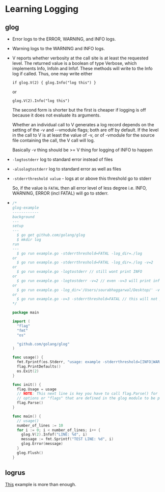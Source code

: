 # Learning Logging

## **glog**

* Error logs to the ERROR, WARNING, and INFO logs.
* Warning logs to the WARNING and INFO logs.
* V reports whether verbosity at the call site is at least the requested level. The returned value is a boolean of type Verbose, which implements Info, Infoln and Infof. These methods will write to the Info log if called. Thus, one may write either

  `if glog.V(2) { glog.Info("log this") }`

  or

  `glog.V(2).Info("log this")`
  
  The second form is shorter but the first is cheaper if logging is off because it does not evaluate its arguments.

  Whether an individual call to V generates a log record depends on the setting of the -v and --vmodule flags; both are off by default. If the level in the call to V is at least the value of -v, or of -vmodule for the source file containing the call, the V call will log.

  Basically -v thing should be >= V thing for logging of INFO to happen

* `-logtostderr` log to standard error instead of files
* `-alsologtostderr` log to standard error as well as files
* `-stderrthreshold value` - logs at or above this threshold go to stderr

  So, if the value is `FATAL` then all error level of less degree i.e. INFO, WARNING, ERROR (incl FATAL) will go to stderr.

* ```go
  /*
  glog-example
  ------------
  background
  ---
  setup
  ---
    $ go get github.com/golang/glog
    $ mkdir log
  run
  ---
    $ go run example.go -stderrthreshold=FATAL -log_dir=./log
  or
    $ go run example.go -stderrthreshold=FATAL -log_dir=./log -v=2
  or
    $ go run example.go -logtostderr // still wont print INFO
  or
    $ go run example.go -logtostderr -v=2 // even -v=3 will print info logs as mentioned before
  or
    $ go run example.go -log_dir='/Users/sourabhaggarwal/Desktop/' -v=2 // even -v=3 will print info logs as mentioned before but this time only error logs get printed on terminal and to see info logs we need to navigate to the log_dir and check the info file
  or
    $ go run example.go -v=3 -stderrthreshold=FATAL // this will not print anything as mentioned before.
  */

  package main

  import (
    "flag"
    "fmt"
    "os"

    "github.com/golang/glog"
  )

  func usage() {
    fmt.Fprintf(os.Stderr, "usage: example -stderrthreshold=[INFO|WARN|FATAL] -log_dir=[string]\n")
    flag.PrintDefaults()
    os.Exit(2)
  }

  func init() {
    flag.Usage = usage
    // NOTE: This next line is key you have to call flag.Parse() for the command line
    // options or "flags" that are defined in the glog module to be picked up.
    flag.Parse()
  }

  func main() {
    // usage()
    number_of_lines := 10
    for i := 0; i < number_of_lines; i++ {
      glog.V(2).Infof("LINE: %d", i)
      message := fmt.Sprintf("TEST LINE: %d", i)
      glog.Error(message)
    }
    glog.Flush()
  }

  ```

## **logrus**

[This](logrus/exampleLogrus.go) example is more than enough.